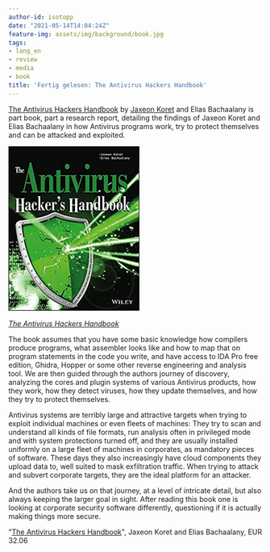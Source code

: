 ```yaml
---
author-id: isotopp
date: "2021-05-14T14:04:24Z"
feature-img: assets/img/background/book.jpg
tags:
- lang_en
- review
- media
- book
title: 'Fertig gelesen: The Antivirus Hackers Handbook'
---
```


[The Antivirus Hackers Handbook](https://www.amazon.de/Antivirus-Hackers-Handbook-English-ebook/dp/B014MJ6AKS/) by [Jaxeon Koret](https://twitter.com/joxeankoret) and Elias Bachaalany is part book, part a research report, detailing the findings of Jaxeon Koret and Elias Bachaalany in how Antivirus programs work, try to protect themselves and can be attacked and exploited.

[![](/uploads/2021/05/avhh.jpg)](https://www.amazon.de/Antivirus-Hackers-Handbook-English-ebook/dp/B014MJ6AKS/)

*[The Antivirus Hackers Handbook](https://www.amazon.de/Antivirus-Hackers-Handbook-English-ebook/dp/B014MJ6AKS/)*

The book assumes that you have some basic knowledge how compilers produce programs, what assembler looks like and how to map that on program statements in the code you write, and have access to IDA Pro free edition, Ghidra, Hopper or some other reverse engineering and analysis tool. We are then guided through the authors journey of discovery, analyzing the cores and plugin systems of various Antivirus products, how they work, how they detect viruses, how they update themselves, and how they try to protect themselves.

Antivirus systems are terribly large and attractive targets when trying to exploit individual machines or even fleets of machines: They try to scan and understand all kinds of file formats, run analysis often in privileged mode and with system protections turned off, and they are usually installed uniformly on a large fleet of machines in corporates, as mandatory pieces of software. These days they also increasingly have cloud components they upload data to, well suited to mask exfiltration traffic. When trying to attack and subvert corporate targets, they are the ideal platform for an attacker.

And the authors take us on that journey, at a level of intricate detail, but also always keeping the larger goal in sight. After reading this book one is looking at corporate security software differently, questioning if it is actually making things more secure.

"[The Antivirus Hackers Handbook](https://www.amazon.de/Antivirus-Hackers-Handbook-English-ebook/dp/B014MJ6AKS/)", Jaxeon Koret and Elias Bachaalany, EUR 32.06

